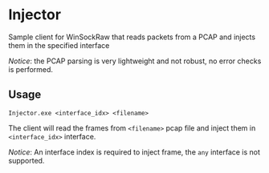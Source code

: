 # Injector

Sample client for WinSockRaw that reads packets from a PCAP and injects them in the specified interface

*Notice*: the PCAP parsing is very lightweight and not robust, no error checks is performed. 

## Usage

```
Injector.exe <interface_idx> <filename>
```

The client will read the frames from `<filename>` pcap file and inject them in `<interface_idx>` interface.

*Notice*: An interface index is required to inject frame, the `any` interface is not supported.